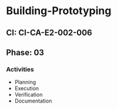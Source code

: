 # Building-Prototyping

## CI: CI-CA-E2-002-006
## Phase: 03

### Activities
- Planning
- Execution
- Verification
- Documentation

